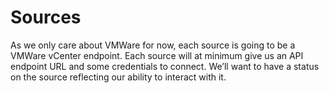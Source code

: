 Sources
=======

As we only care about VMWare for now, each source is going to be a VMWare vCenter endpoint. Each source will at minimum give us an API endpoint URL and some credentials to connect. We’ll want to have a status on the source reflecting our ability to interact with it.
